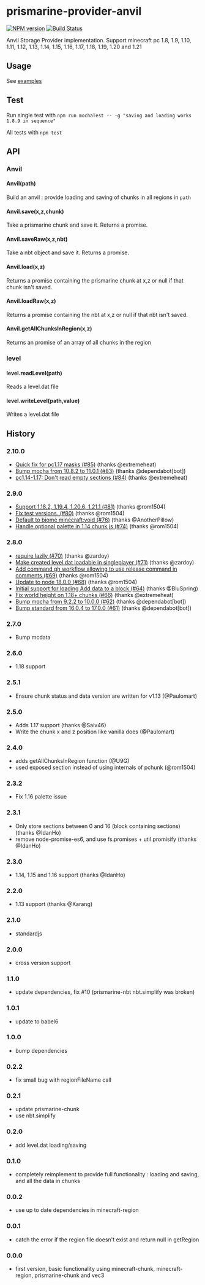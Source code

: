 # prismarine-provider-anvil
[![NPM version](https://img.shields.io/npm/v/prismarine-provider-anvil.svg)](http://npmjs.com/package/prismarine-provider-anvil)
[![Build Status](https://github.com/PrismarineJS/prismarine-provider-anvil/workflows/CI/badge.svg)](https://github.com/PrismarineJS/prismarine-provider-anvil/actions?query=workflow%3A%22CI%22)

Anvil Storage Provider implementation. Support minecraft pc 1.8, 1.9, 1.10, 1.11, 1.12, 1.13, 1.14, 1.15, 1.16, 1.17, 1.18, 1.19, 1.20 and 1.21

## Usage

See [examples](examples)

## Test

Run single test with `npm run mochaTest -- -g "saving and loading works 1.8.9 in sequence"`

All tests with `npm test`

## API

### Anvil

#### Anvil(path)
Build an anvil : provide loading and saving of chunks in all regions in `path`

#### Anvil.save(x,z,chunk)

Take a prismarine chunk and save it. Returns a promise.

#### Anvil.saveRaw(x,z,nbt)

Take a nbt object and save it. Returns a promise.

#### Anvil.load(x,z)

Returns a promise containing the prismarine chunk at x,z or null if that chunk isn't saved.

#### Anvil.loadRaw(x,z)

Returns a promise containing the nbt at x,z or null if that nbt isn't saved.

#### Anvil.getAllChunksInRegion(x,z)

Returns an promise of an array of all chunks in the region

### level

#### level.readLevel(path)

Reads a level.dat file

#### level.writeLevel(path,value)

Writes a level.dat file

## History

### 2.10.0
* [Quick fix for pc1.17 masks (#85)](https://github.com/PrismarineJS/prismarine-provider-anvil/commit/790db07d75d919f52056772c0998164b6587cd51) (thanks @extremeheat)
* [Bump mocha from 10.8.2 to 11.0.1 (#83)](https://github.com/PrismarineJS/prismarine-provider-anvil/commit/25da171b17f69e4252764931f8adba88b93f5a18) (thanks @dependabot[bot])
* [pc1.14-1.17: Don't read empty sections (#84)](https://github.com/PrismarineJS/prismarine-provider-anvil/commit/8ef34214f1221ac3e997ce2404634d3ae0c944c4) (thanks @extremeheat)

### 2.9.0
* [Support 1.18.2, 1.19.4, 1.20.6, 1.21.1 (#81)](https://github.com/PrismarineJS/prismarine-provider-anvil/commit/19bb778da80bb600cac9ee9d9f47f1d477e9b0cd) (thanks @rom1504)
* [Fix test versions. (#80)](https://github.com/PrismarineJS/prismarine-provider-anvil/commit/6b0517ef64623d031b6dfbcd422bf0149d9cacc0) (thanks @rom1504)
* [Default to biome minecraft:void (#76)](https://github.com/PrismarineJS/prismarine-provider-anvil/commit/dc32ad7326a815ab7f110f52d07df20f5b68527a) (thanks @AnotherPillow)
* [Handle optional palette in 1.14 chunk.js (#74)](https://github.com/PrismarineJS/prismarine-provider-anvil/commit/844445b0bb4cd83a5047c3afd419a211b0805cbc) (thanks @rom1504)

### 2.8.0
* [require lazily (#70)](https://github.com/PrismarineJS/prismarine-provider-anvil/commit/257f7fd2d995a54fe7e275909b264be106b95063) (thanks @zardoy)
* [Make created level.dat loadable in singleplayer (#71)](https://github.com/PrismarineJS/prismarine-provider-anvil/commit/2638bec1e8bca925e87a8a6a6b945417724fc4a1) (thanks @zardoy)
* [Add command gh workflow allowing to use release command in comments (#69)](https://github.com/PrismarineJS/prismarine-provider-anvil/commit/f3881cb11db3dbcfd6173bc32b89fb6d07da6185) (thanks @rom1504)
* [Update to node 18.0.0 (#68)](https://github.com/PrismarineJS/prismarine-provider-anvil/commit/68766beea0001a7e4833e086ebb903cd410c1eb6) (thanks @rom1504)
* [Initial support for loading Add data to a block (#64)](https://github.com/PrismarineJS/prismarine-provider-anvil/commit/8255f87a888e61c1b75089285e723c731e9e01c4) (thanks @BluSpring)
* [Fix world height on 1.18+ chunks (#66)](https://github.com/PrismarineJS/prismarine-provider-anvil/commit/59c1d72373f5c0b2d81a0618127e1e32f53ae135) (thanks @extremeheat)
* [Bump mocha from 9.2.2 to 10.0.0 (#62)](https://github.com/PrismarineJS/prismarine-provider-anvil/commit/e5814c0fc139fdc6b419f846d8a7d4083fe07edf) (thanks @dependabot[bot])
* [Bump standard from 16.0.4 to 17.0.0 (#61)](https://github.com/PrismarineJS/prismarine-provider-anvil/commit/c2b4199f6fbd6569f3b859b652a3756cf4cc0a61) (thanks @dependabot[bot])

### 2.7.0

* Bump mcdata

### 2.6.0

* 1.18 support

### 2.5.1

* Ensure chunk status and data version are written for v1.13 (@Paulomart)

### 2.5.0

* Adds 1.17 support (thanks @Saiv46)
* Write the chunk x and z position like vanilla does (@Paulomart)

### 2.4.0

* adds getAllChunksInRegion function (@U9G)
* used exposed section instead of using internals of pchunk (@rom1504)

### 2.3.2

* Fix 1.16 palette issue

### 2.3.1

* Only store sections between 0 and 16 (block containing sections) (thanks @IdanHo)
* remove node-promise-es6, and use fs.promises + util.promisify (thanks @IdanHo)

### 2.3.0

* 1.14, 1.15 and 1.16 support (thanks @IdanHo)

### 2.2.0

* 1.13 support (thanks @Karang)

### 2.1.0

* standardjs

### 2.0.0

* cross version support

### 1.1.0

* update dependencies, fix #10 (prismarine-nbt nbt.simplify was broken)

### 1.0.1

* update to babel6

### 1.0.0

* bump dependencies

### 0.2.2

* fix small bug with regionFileName call

### 0.2.1

* update prismarine-chunk
* use nbt.simplify

### 0.2.0

* add level.dat loading/saving

### 0.1.0

* completely reimplement to provide full functionality :  loading and saving, and all the data in chunks

### 0.0.2

* use up to date dependencies in minecraft-region

### 0.0.1

* catch the error if the region file doesn't exist and return null in getRegion

### 0.0.0

* first version, basic functionality using minecraft-chunk, minecraft-region, prismarine-chunk and vec3
